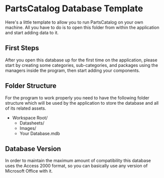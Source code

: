 # PartsCatalog Database Template

Here's a little template to allow you to run PartsCatalog on your own machine.
All you have to do is to open this folder from within the application and start
adding data to it.


## First Steps

After you open this database up for the first time on the application, please
start by creating some categories, sub-categories, and packages using the
managers inside the program, then start adding your components.


## Folder Structure

For the program to work properly you need to have the following folder structure
which will be used by the application to store the database and all of its
related assets.

  - Workspace Root/
    - Datasheets/
	- Images/
	- Your Database.mdb


## Database Version

In order to maintain the maximum amount of compatibility this database uses the
Access 2000 format, so you can basically use any version of Microsoft Office
with it.